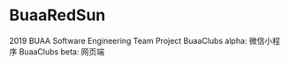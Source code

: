 # BuaaRedSun
2019 BUAA Software Engineering Team Project
BuaaClubs alpha: 微信小程序
BuaaClubs beta: 网页端
